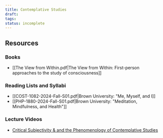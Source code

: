 ```yaml
---
title: Contemplative Studies
draft: 
tags: 
status: incomplete
---
```


## Resources

### Books
- [[The View from Within.pdf|The View from Within: First-person approaches to the study of consciousness]]

### Reading Lists and Syllabi
- [[COST-1082-2024-Fall-S01.pdf|Brown University: "Me, Myself, and I]]
- [[PHP-1880-2024-Fall-S01.pdf|Brown University: "Meditation, Mindfulness, and Health"]] 

### Lecture Videos
- [Critical Subjectivity & and the Phenomenology of Contemplative Studies](https://www.youtube.com/watch?v=krpG9q4_JQE) 

